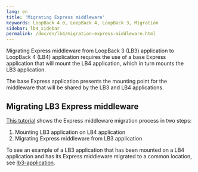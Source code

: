 ```yaml
---
lang: en
title: 'Migrating Express middleware'
keywords: LoopBack 4.0, LoopBack 4, LoopBack 3, Migration
sidebar: lb4_sidebar
permalink: /doc/en/lb4/migration-express-middleware.html
---
```


Migrating Express middleware from LoopBack 3 (LB3) application to LoopBack 4
(LB4) application requires the use of a base Express application that will mount
the LB4 application, which in turn mounts the LB3 application.

The base Express application presents the mounting point for the middleware that
will be shared by the LB3 and LB4 applications.

## Migrating LB3 Express middleware

[This tutorial](https://github.com/strongloop/loopback-next/tree/master/examples/lb3-application/README.md)
shows the Express middleware migration process in two steps:

1. Mounting LB3 application on LB4 application
2. Migrating Express middleware from LB3 application

To see an example of a LB3 application that has been mounted on a LB4
application and has its Express middleware migrated to a common location, see
[lb3-application](https://github.com/strongloop/loopback-next/tree/master/examples/lb3-application).

